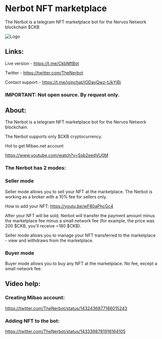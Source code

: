 # Nerbot NFT marketplace
The Nerbot is a telegram NFT marketplace bot for the Nervos Network blockchain $CKB

![Logo](https://pbs.twimg.com/profile_images/1430530940128878597/pEcBBfbY_400x400.jpg)

## Links:
Live version - https://t.me/CkbNftBot

Twitter - https://twitter.com/TheNerbot

Contact support - https://t.me/joinchat/jODayQwz-tJkYjBi

### IMPORTANT: Not open source. By request only.

## About:

The Nerbot is a telegram NFT marketplace bot for the Nervos Network blockchain.
 
The Nerbot supports only $CKB cryptocurrency.

Hot to get Mibao.net account

https://www.youtube.com/watch?v=Ssb2eedVU0M

### The Nerbot has 2 modes:
 
### Seller mode
Seller mode allows you to sell your NFT at the marketplace.
The Nerbot is working as a broker with a 10% fee for sellers only.

How to add your NFT:
https://youtu.be/wF80aPhcGc4

After your NFT will be sold, Nerbot will transfer the payment amount minus the marketplace fee minus a small network fee (for example, the price was 200 $CKB, you'll receive ~180 $CKB).
 
Seller mode allows you to manage your NFT transferred to the marketplace - view and withdraws from the marketplace.
 
### Buyer mode
Buyer mode allows you to buy any NFT at the marketplace. No fee, except a small network fee.



## Video help:
### Creating Mibao account:
https://twitter.com/TheNerbot/status/1432436877186015243

### Adding NFT to the bot:
https://twitter.com/TheNerbot/status/1433398781916164105

